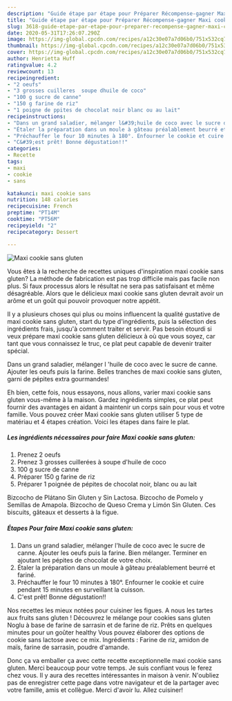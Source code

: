 ```yaml
---
description: "Guide étape par étape pour Préparer Récompense-gagner Maxi cookie sans gluten"
title: "Guide étape par étape pour Préparer Récompense-gagner Maxi cookie sans gluten"
slug: 3618-guide-etape-par-etape-pour-preparer-recompense-gagner-maxi-cookie-sans-gluten
date: 2020-05-31T17:26:07.290Z
image: https://img-global.cpcdn.com/recipes/a12c30e07a7d06b0/751x532cq70/maxi-cookie-sans-gluten-photo-principale-de-la-recette.jpg
thumbnail: https://img-global.cpcdn.com/recipes/a12c30e07a7d06b0/751x532cq70/maxi-cookie-sans-gluten-photo-principale-de-la-recette.jpg
cover: https://img-global.cpcdn.com/recipes/a12c30e07a7d06b0/751x532cq70/maxi-cookie-sans-gluten-photo-principale-de-la-recette.jpg
author: Henrietta Huff
ratingvalue: 4.2
reviewcount: 13
recipeingredient:
- "2 oeufs"
- "3 grosses cuilleres  soupe dhuile de coco"
- "100 g sucre de canne"
- "150 g farine de riz"
- "1 poigne de ppites de chocolat noir blanc ou au lait"
recipeinstructions:
- "Dans un grand saladier, mélanger l&#39;huile de coco avec le sucre de canne. Ajouter les oeufs puis la farine. Bien mélanger. Terminer en ajoutant les pépites de chocolat de votre choix."
- "Étaler la préparation dans un moule à gâteau préalablement beurré et fariné."
- "Préchauffer le four 10 minutes à 180°. Enfourner le cookie et cuire pendant 15 minutes en surveillant la cuisson."
- "C&#39;est prêt! Bonne dégustation!!"
categories:
- Recette
tags:
- maxi
- cookie
- sans

katakunci: maxi cookie sans 
nutrition: 148 calories
recipecuisine: French
preptime: "PT14M"
cooktime: "PT56M"
recipeyield: "2"
recipecategory: Dessert

---
```



![Maxi cookie sans gluten](https://img-global.cpcdn.com/recipes/a12c30e07a7d06b0/751x532cq70/maxi-cookie-sans-gluten-photo-principale-de-la-recette.jpg)

Vous êtes à la recherche de recettes uniques d'inspiration maxi cookie sans gluten? La méthode de fabrication est pas trop difficile mais pas facile non plus. Si faux processus alors le résultat ne sera pas satisfaisant et même désagréable. Alors que le délicieux maxi cookie sans gluten devrait avoir un arôme et un goût qui pouvoir provoquer notre appétit.

Il y a plusieurs choses qui plus ou moins influencent la qualité gustative de maxi cookie sans gluten, start du type d'ingrédients, puis la sélection des ingrédients frais, jusqu'à comment traiter et servir. Pas besoin étourdi si veux prépare maxi cookie sans gluten délicieux à où que vous soyez, car tant que vous connaissez le truc, ce plat peut capable de devenir traiter spécial.

Dans un grand saladier, mélanger l &#39;huile de coco avec le sucre de canne. Ajouter les oeufs puis la farine. Belles tranches de maxi cookie sans gluten, garni de pépites extra gourmandes!


Eh bien, cette fois, nous essayons, nous allons, varier maxi cookie sans gluten vous-même à la maison. Gardez ingrédients simples, ce plat peut fournir des avantages en aidant à maintenir un corps sain pour vous et votre famille. Vous pouvez créer Maxi cookie sans gluten utiliser 5 type de matériau et 4 étapes création. Voici les étapes dans faire le plat.

<!--inarticleads1-->

##### Les ingrédients nécessaires pour faire Maxi cookie sans gluten:

1. Prenez 2 oeufs
1. Prenez 3 grosses cuillerées à soupe d&#39;huile de coco
1.  100 g sucre de canne
1. Préparer 150 g farine de riz
1. Préparer 1 poignée de pépites de chocolat noir, blanc ou au lait


Bizcocho de Plátano Sin Gluten y Sin Lactosa. Bizcocho de Pomelo y Semillas de Amapola. Bizcocho de Queso Crema y Limón Sin Gluten. Ces biscuits, gâteaux et desserts à la figue. 

<!--inarticleads2-->

##### Étapes Pour faire Maxi cookie sans gluten:

1. Dans un grand saladier, mélanger l&#39;huile de coco avec le sucre de canne. Ajouter les oeufs puis la farine. Bien mélanger. Terminer en ajoutant les pépites de chocolat de votre choix.
1. Étaler la préparation dans un moule à gâteau préalablement beurré et fariné.
1. Préchauffer le four 10 minutes à 180°. Enfourner le cookie et cuire pendant 15 minutes en surveillant la cuisson.
1. C&#39;est prêt! Bonne dégustation!!


Nos recettes les mieux notées pour cuisiner les figues. A nous les tartes aux fruits sans gluten ! Découvrez le mélange pour cookies sans gluten Noglu à base de farine de sarrasin et de farine de riz. Prêts en quelques minutes pour un goûter healthy Vous pouvez élaborer des options de cookie sans lactose avec ce mix. Ingrédients : Farine de riz, amidon de maïs, farine de sarrasin, poudre d&#39;amande. 


Donc ça va emballer ça avec cette recette exceptionnelle maxi cookie sans gluten. Merci beaucoup pour votre temps. Je suis confiant vous le ferez chez vous. Il y aura des recettes  intéressantes in maison à venir. N'oubliez pas de enregistrer cette page dans votre navigateur et de la partager avec votre famille, amis et collègue. Merci d'avoir lu. Allez cuisiner!
